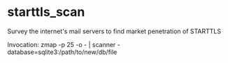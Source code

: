 starttls_scan
=============

Survey the internet's mail servers to find market penetration of STARTTLS

Invocation:
zmap -p 25 -o - | scanner -database=sqlite3:/path/to/new/db/file 

